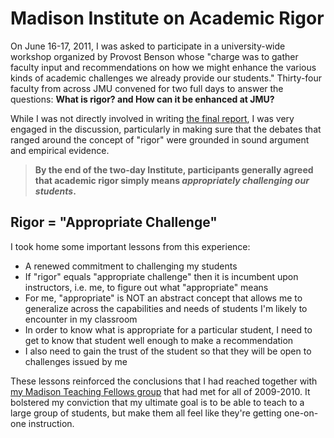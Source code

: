 # Madison Institute on Academic Rigor

On June 16-17, 2011, I was asked to participate in a university-wide workshop organized by Provost Benson whose "charge was to gather faculty input and recommendations on how we might enhance the various kinds of academic challenges we already provide our students." Thirty-four faculty from across JMU convened for two full days to answer the questions: **What is rigor? and How can it be enhanced at JMU?**

While I was not directly involved in writing [the final report](/assets/2011--Madison_Institute_on_Academic_Rigor_Report.pdf), I was very engaged in the discussion, particularly in making sure that the debates that ranged around the concept of "rigor" were grounded in sound argument and empirical evidence.

> **By the end of the two-day Institute, participants generally agreed that academic rigor simply means _appropriately challenging our students_.**

## Rigor = "Appropriate Challenge"

I took home some important lessons from this experience:

* A renewed commitment to challenging my students
* If "rigor" equals "appropriate challenge" then it is incumbent upon instructors, i.e. me, to figure out what "appropriate" means
* For me, "appropriate" is NOT an abstract concept that allows me to generalize across the capabilities and needs of students I'm likely to encounter in my classroom
* In order to know what is appropriate for a particular student, I need to get to know that student well enough to make a recommendation
* I also need to gain the trust of the student so that they will be open to challenges issued by me

These lessons reinforced the conclusions that I had reached together with [my Madison Teaching Fellows group](http://tenure.umatter2.us/teaching/cfi-workshop-getting-to-know-your-classroom-climate/) that had met for all of 2009-2010. It bolstered my conviction that my ultimate goal is to be able to teach to a large group of students, but make them all feel like they're getting one-on-one instruction.